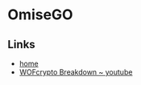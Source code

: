 # OmiseGO

## Links
- [home](https://goo.gl/thUpYQ)
- [WOFcrypto Breakdown ~ youtube](https://goo.gl/ENh9WA)

